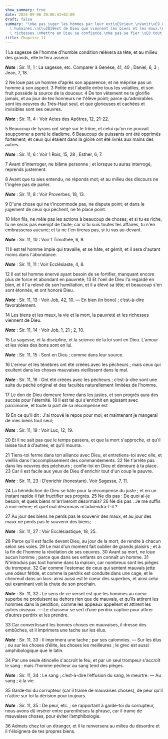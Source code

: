 ```yaml
---
show_summary: true
date: 2024-09-06 20:00:41+02:00
draft: false
summary: "\nNe pas juger les hommes par leur ext\xE9rieur.\nVanit\xE9 des grandeurs\
  \ humaines.\nC\u2019est de Dieu que viennent les biens et les maux.\nVanit\xE9 des\
  \ richesses.\nMettre en Dieu sa confiance.\nNe pas se fier \xE0 tout le monde.\n"
title: Chapitre 11
---
```





1 La sagesse de l'homme d'humble condition relèvera sa tête, et au milieu des grands, elle le fera asseoir.

***Note*** :  Sir. 11, 1 : La sagesse, etc. Comparer à Genèse, 41, 40 ; Daniel, 6, 3 ; Jean, 7, 18.


2 Ne loue pas un homme d'après son apparence, et ne méprise pas un homme à son aspect. 3 Petite est l'abeille entre tous les volatiles, et son fruit possède la source de la douceur. 4 De ton vêtement ne te glorifie jamais, et au jour de tes honneurs ne t'élève point; parce qu'admirables sont les oeuvres du Très-Haut seul, et que glorieuses et cachées et invisibles sont ses oeuvres.

***Note*** :  Sir. 11, 4 : Voir Actes des Apôtres, 12, 21-22.


5 Beaucoup de tyrans ont siégé sur le trône, et celui qu'on ne pouvait soupçonner a porté le diadème. 6 Beaucoup de puissants ont été opprimés fortement; et ceux qui étaient dans la gloire ont été livrés aux mains des autres.

***Note*** :  Sir. 11, 6 : Voir 1 Rois, 15, 28 ; Esther, 6, 7.


7 Avant d'interroger, ne blâme personne ; et lorsque tu auras interrogé, reprends justement.


8 Avant que tu aies entendu, ne réponds mot; et au milieu des discours ne t'ingère pas de parler.

***Note*** :  Sir. 11, 8 : Voir Proverbes, 18, 13.

9 D'une chose qui ne t'incommode pas, ne dispute point; et dans le jugement de ceux qui pèchent, ne te place point.


10 Mon fils, ne mêle pas les actions à beaucoup de choses; et si tu es riche, tu ne seras pas exempt de faute; car si tu suis toutes tes affaires, tu n'en embrasseras aucune; et tu ne t'en tireras pas, si tu vas au-devant.

***Note*** :  Sir. 11, 10 : Voir 1 Timothée, 6, 9.


11 Il est tel homme impie qui travaille, et se hâte, et gémit, et il sera d'autant moins dans l'abondance.

***Note*** :  Sir. 11, 11 : Voir Ecclésiaste, 4, 8.

12 Il est tel homme énervé ayant besoin de se fortifier, manquant encore plus de force et abondant en pauvreté; 13 Et l'oeil de Dieu l'a regardé en bien, et il l'a relevé de son humiliation, et il a élevé sa tête; et beaucoup s'en sont étonnés, et ont honoré Dieu.

***Note*** :  Sir. 11, 13 : Voir Job, 42, 10. ― En bien (in bono) ; c’est-à-dire favorablement.


14 Les biens et les maux, la vie et la mort, la pauvreté et les richesses viennent de Dieu.

***Note*** :  Sir. 11, 14 : Voir Job, 1, 21 ; 2, 10.

15 La sagesse, et la discipline, et la science de la loi sont en Dieu. L'amour et les voies des bons sont en lui.

***Note*** :  Sir. 11, 15 : Sont en Dieu ; comme dans leur source.


16 L'erreur et les ténèbres ont été créées avec les pécheurs ; mais ceux qui exultent dans les choses mauvaises vieillissent dans le mal.

***Note*** :  Sir. 11, 16 : Ont été créées avec les pécheurs ; c’est-à-dire sont une suite du péché originel et des facultés naturellement limitées de l’homme.

17 Le don de Dieu demeure ferme dans les justes, et son progrès aura des succès pour l'éternité. 18 Il est tel qui s'enrichit en agissant avec parcimonie, et toute la part de sa récompense est


19 En ce qu'il dit : J'ai trouvé le repos pour moi; et maintenant je mangerai de mes biens tout seul;

***Note*** :  Sir. 11, 19 : Voir Luc, 12, 19.

20 Et il ne sait pas que le temps passera, et que la mort s'approche, et qu'il laisse tout à d'autres, et qu'il mourra.


21 Tiens-toi ferme dans ton alliance avec Dieu, et entretiens-toi avec elle, et vieillis dans l'accomplissement des commandements. 22 Ne t'arrête pas dans les oeuvres des pécheurs ; confie-toi en Dieu et demeure à ta place. 23 Car il est facile aux yeux de Dieu d'enrichir tout d'un coup le pauvre.

***Note*** :  Sir. 11, 23 : D’enrichir (honestare). Voir Sagesse, 7, 11.


24 La bénédiction de Dieu se hâte pour la récompense du juste ; et en un instant rapide il fait fructifier ses progrès. 25 Ne dis pas : De quoi ai-je besoin, et quels biens m'arriveront désormais? 26 Ne dis pas : Je me suffis à moi-même; et quel mal désormais m'adviendra-t-il ?


27 Au jour des biens ne perds pas le souvenir des maux, et au jour des maux ne perds pas le souvenir des biens;

***Note*** :  Sir. 11, 27 : Voir Ecclésiastique, 18, 25.

28 Parce qu'il est facile devant Dieu, au jour de la mort, de rendre à chacun selon ses voies. 29 Le mal d'un moment fait oublier de grands plaisirs ; et à la fin de l'homme la révélation de ses oeuvres. 30 Avant sa mort, ne loue aucun homme ; parce que dans ses enfants on connaît un homme. 31 N'introduis pas tout homme dans ta maison, car nombreux sont les pièges du trompeur. 32 Car comme l'estomac de ceux qui sentent mauvais jette une odeur fétide, et comme la perdrix est conduite dans une cage, et le chevreuil dans un lacs: ainsi aussi est le coeur des superbes, et ainsi celui qui examinant voit la chute de son prochain.

***Note*** :  Sir. 11, 32 : Le sens de ce verset est que les hommes au coeur superbe ne produisent au dehors rien que de mauvais, et qu’ils attirent les hommes dans la perdition, comme les appeaux appellent et attirent les autres oiseaux. ― Le chasseur se sert d’une perdrix captive pour attirer d’autres perdrix et les prendre.

33 Car convertissant les bonnes choses en mauvaises, il dresse des embûches, et il imprimera une tache sur les élus.

***Note*** :  Sir. 11, 33 : Il imprimera une tache ; par ses calomnies. ― Sur les élus ; ou sur les choses d’élite, les choses les meilleures ; le grec est aussi amphibologique que le latin.

34 Par une seule étincelle s'accroît le feu, et par un seul trompeur s'accroît le sang : mais l'homme pécheur au sang tend des pièges.

***Note*** :  Sir. 11, 34 : Le sang ; c’est-à-dire l’effusion du sang, le meurtre. ― Au sang ; à la vie.

35 Garde-toi du corrupteur (car il trame de mauvaises choses), de peur qu'il n'attire sur toi la dérision pour toujours.

***Note*** :  Sir. 11, 35 : De peur, etc. ; se rapportant à garde-toi du corrupteur, nous avons dû insérer entre parenthèses la phrase, car il trame de mauvaises choses, pour éviter l’amphibologie.

36 Admets chez toi un étranger, et il te renversera au milieu du désordre et il t'éloignera de tes propres biens.

